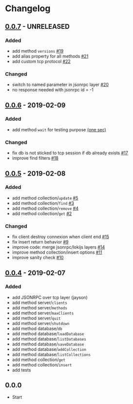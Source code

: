 # Changelog

## [0.0.7](https://github.com/sloki-project/sloki/milestone/5) - UNRELEASED

### Added
* add method `versions` [#19](https://github.com/sloki-project/sloki/issues/19)
* add alias property for all methods [#21](https://github.com/sloki-project/sloki/issues/21)
* add custom tcp protocol [#22](https://github.com/sloki-project/sloki/issues/22)

### Changed
* switch to named parameter in jsonrpc layer [#20](https://github.com/sloki-project/sloki/issues/20)
* no response needed with jsonrpc id = -1


## [0.0.6](https://github.com/sloki-project/sloki/milestone/4) - 2019-02-09

### Added
* add method `wait` for testing purpose [(one sec)](https://github.com/sloki-project/sloki/commit/80c51ac81d18e18794f1782486aec9d8b4166c55)

### Changed
* fix db is not sticked to tcp session if db already exists [#17](https://github.com/sloki-project/sloki/issues/17)
* improve find filters [#18](https://github.com/sloki-project/sloki/issues/18)



## [0.0.5](https://github.com/sloki-project/sloki/milestone/3) - 2019-02-08

### Added
* add method collection/`update` [#5](https://github.com/sloki-project/sloki/issues/5)
* add method collection/`find` [#3](https://github.com/sloki-project/sloki/issues/3)
* add method collection/`remove` [#4](https://github.com/sloki-project/sloki/issues/4)
* add method collection/`get` [#2](https://github.com/sloki-project/sloki/issues/2)

### Changed
* fix client destroy connexion when client end [#15](https://github.com/sloki-project/sloki/issues/15)
* fix insert return behavior [#9](https://github.com/sloki-project/sloki/issues/9)
* improve code: merge jsonrpc/lokijs layers [#14](https://github.com/sloki-project/sloki/issues/14)
* improve method collection/insert options [#11](https://github.com/sloki-project/sloki/issues/11)
* improve sanity check [#10](https://github.com/sloki-project/sloki/issues/10)



## [0.0.4](https://github.com/sloki-project/sloki/milestone/2) - 2019-02-07

### Added
* add JSONRPC over tcp layer (jayson)
* add method server/`clients`
* add method server/`methods`
* add method server/`maxClients`
* add method server/`quit`
* add method server/`shutdown`
* add method database/`db`
* add method database/`loadDatabase`
* add method database/`listDatabases`
* add method database/`saveDatabase`
* add method database/`addCollection`
* add method database/`listCollections`
* add method collection/`get`
* add method collection/`insert`
* add tests



## 0.0.0

* Start
